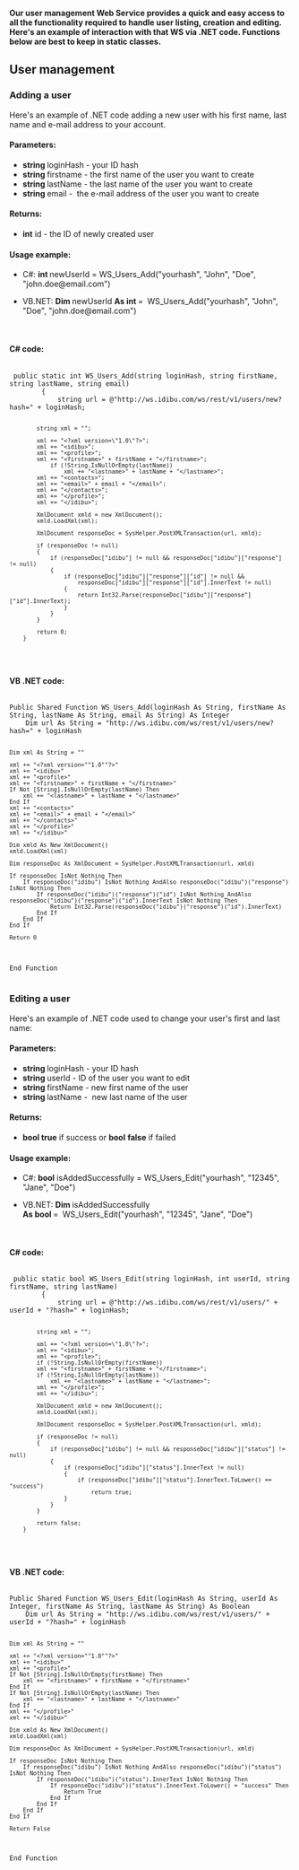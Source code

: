 <p><strong>Our user management Web Service provides a quick and easy access to all the functionality required to handle user listing, creation and editing. Here&#39;s an example of interaction with that WS via .NET code. Functions below are best to keep in static classes.</strong></p>
<h2>
	User management</h2>
<h3>
	Adding a user</h3>
<p>Here&#39;s an example of .NET code adding a new user with his first name, last name and e-mail address to your account.</p>
<h4 class="rteindent1 rtejustify">
	Parameters:</h4>
<ul class="rteindent1">
	<li class="rtejustify">
		<strong>string </strong>​loginHash - your ID hash</li>
	<li class="rtejustify">
		<strong>string&nbsp;</strong>firstname - the first name of the user you want to create</li>
	<li class="rtejustify">
		<strong>string&nbsp;</strong>lastName -&nbsp;the last name of the user you want to create</li>
	<li class="rtejustify">
		<strong>string&nbsp;</strong>​email -&nbsp;&nbsp;the e-mail address&nbsp;of the user you want to create</li>
</ul>
<h4 class="rteindent1 rtejustify">
	Returns:</h4>
<ul class="rteindent1">
	<li class="rtejustify">
		<strong>int</strong>&nbsp;id - the ID of newly created user</li>
</ul>
<h4 class="rteindent1 rtejustify">
	Usage example:</h4>
<ul class="rteindent1">
	<li class="rteleft">
		​C#: <b>int&nbsp;</b>newUserId =&nbsp;WS_Users_Add(&quot;yourhash&quot;, &quot;John&quot;, &quot;Doe&quot;, &quot;john.doe@email.com&quot;)</li>
</ul>
<ul class="rteindent1">
	<li class="rteleft">
		VB.NET:&nbsp;<strong>Dim&nbsp;</strong>newUserId&nbsp;<strong>​As&nbsp;int&nbsp;</strong>=&nbsp;<strong>&nbsp;</strong>WS_Users_Add(&quot;yourhash&quot;, &quot;John&quot;, &quot;Doe&quot;, &quot;john.doe@email.com&quot;)</li>
</ul>
<p class="rteleft">&nbsp;</p>
<h4 class="rteindent1 rtejustify">
	C# code:</h4>
<pre>
<code>
 public static int WS_Users_Add(string loginHash, string firstName, string lastName, string email)
        {
            string url = @"http://ws.idibu.com/ws/rest/v1/users/new?hash=" + loginHash;

            string xml = "";

            xml += "<?xml version=\"1.0\"?>";
            xml += "<idibu>";
            xml += "<profile>";
            xml += "<firstname>" + firstName + "</firstname>";
                if (!String.IsNullOrEmpty(lastName))
                    xml += "<lastname>" + lastName + "</lastname>";
            xml += "<contacts>";
            xml += "<email>" + email + "</email>";
            xml += "</contacts>";
            xml += "</profile>";
            xml += "</idibu>";

            XmlDocument xmld = new XmlDocument();
            xmld.LoadXml(xml);

            XmlDocument responseDoc = SysHelper.PostXMLTransaction(url, xmld);

            if (responseDoc != null)
            {
                if (responseDoc["idibu"] != null && responseDoc["idibu"]["response"] != null)
                {
                    if (responseDoc["idibu"]["response"]["id"] != null &&
                        responseDoc["idibu"]["response"]["id"].InnerText != null)
                    {
                        return Int32.Parse(responseDoc["idibu"]["response"]["id"].InnerText);
                    }
                }
            }

            return 0;
        }
</code>
</pre>
<h4 class="rteindent1 rtejustify">
	VB .NET code:</h4>
<pre>
<code>
Public Shared Function WS_Users_Add(loginHash As String, firstName As String, lastName As String, email As String) As Integer
	Dim url As String = "http://ws.idibu.com/ws/rest/v1/users/new?hash=" + loginHash

	Dim xml As String = ""

	xml += "<?xml version=""1.0""?>"
	xml += "<idibu>"
	xml += "<profile>"
	xml += "<firstname>" + firstName + "</firstname>"
	If Not [String].IsNullOrEmpty(lastName) Then
		xml += "<lastname>" + lastName + "</lastname>"
	End If
	xml += "<contacts>"
	xml += "<email>" + email + "</email>"
	xml += "</contacts>"
	xml += "</profile>"
	xml += "</idibu>"

	Dim xmld As New XmlDocument()
	xmld.LoadXml(xml)

	Dim responseDoc As XmlDocument = SysHelper.PostXMLTransaction(url, xmld)

	If responseDoc IsNot Nothing Then
		If responseDoc("idibu") IsNot Nothing AndAlso responseDoc("idibu")("response") IsNot Nothing Then
			If responseDoc("idibu")("response")("id") IsNot Nothing AndAlso responseDoc("idibu")("response")("id").InnerText IsNot Nothing Then
				Return Int32.Parse(responseDoc("idibu")("response")("id").InnerText)
			End If
		End If
	End If

	Return 0
End Function
</code>
</pre>
<h3>
	Editing a user</h3>
<p>Here&#39;s an example of .NET code used to change your user&#39;s first and last name:</p>
<h4 class="rteindent1 rtejustify">
	Parameters:</h4>
<ul class="rteindent1">
	<li class="rtejustify">
		<strong>string&nbsp;</strong>loginHash - your&nbsp;ID hash</li>
	<li class="rtejustify">
		<strong>string&nbsp;</strong>userId - ID of the user you want to edit</li>
	<li class="rtejustify">
		<strong>string&nbsp;</strong>firstName&nbsp;- new first name of the user</li>
	<li class="rtejustify">
		<strong>string </strong>​lastName -&nbsp;&nbsp;new last name of the user</li>
</ul>
<h4 class="rteindent1 rtejustify">
	Returns:</h4>
<ul class="rteindent1">
	<li class="rtejustify">
		<strong>bool ​tr​ue</strong> if success or <strong>bool</strong> <strong>false</strong> if failed</li>
</ul>
<h4 class="rteindent1 rtejustify">
	Usage example:</h4>
<ul class="rteindent1">
	<li class="rteleft">
		​C#: <strong>bool</strong>&nbsp;isAddedSuccessfully&nbsp;= WS_Users_Edit(&quot;yourhash&quot;, &quot;12345&quot;, &quot;Jane&quot;, &quot;Doe&quot;)</li>
</ul>
<ul class="rteindent1">
	<li class="rteleft">
		VB.NET:&nbsp;<strong>Dim&nbsp;</strong>isAddedSuccessfully&nbsp;<strong>​As&nbsp;bool&nbsp;</strong>=&nbsp;<strong>&nbsp;</strong>WS_Users_Edit(&quot;yourhash&quot;, &quot;12345&quot;, &quot;Jane&quot;, &quot;Doe&quot;)</li>
</ul>
<p class="rteleft">&nbsp;</p>
<h4 class="rteindent1 rtejustify">
	C# code:</h4>
<pre>
<code>
 public static bool WS_Users_Edit(string loginHash, int userId, string firstName, string lastName)
        {
            string url = @"http://ws.idibu.com/ws/rest/v1/users/" + userId + "?hash=" + loginHash;

            string xml = "";

            xml += "<?xml version=\"1.0\"?>";
            xml += "<idibu>";
            xml += "<profile>";
            if (!String.IsNullOrEmpty(firstName))
            xml += "<firstname>" + firstName + "</firstname>";
            if (!String.IsNullOrEmpty(lastName))
                xml += "<lastname>" + lastName + "</lastname>";
            xml += "</profile>";
            xml += "</idibu>";

            XmlDocument xmld = new XmlDocument();
            xmld.LoadXml(xml);

            XmlDocument responseDoc = SysHelper.PostXMLTransaction(url, xmld);

            if (responseDoc != null)
            {
                if (responseDoc["idibu"] != null && responseDoc["idibu"]["status"] != null)
                {
                    if (responseDoc["idibu"]["status"].InnerText != null)
                    {
                        if (responseDoc["idibu"]["status"].InnerText.ToLower() == "success")
                            return true;
                    }
                }
            }

            return false;
        }
</code>
</pre>
<h4 class="rteindent1 rtejustify">
	VB .NET code:</h4>
<pre>
<code>
Public Shared Function WS_Users_Edit(loginHash As String, userId As Integer, firstName As String, lastName As String) As Boolean
	Dim url As String = "http://ws.idibu.com/ws/rest/v1/users/" + userId + "?hash=" + loginHash

	Dim xml As String = ""

	xml += "<?xml version=""1.0""?>"
	xml += "<idibu>"
	xml += "<profile>"
	If Not [String].IsNullOrEmpty(firstName) Then
		xml += "<firstname>" + firstName + "</firstname>"
	End If
	If Not [String].IsNullOrEmpty(lastName) Then
		xml += "<lastname>" + lastName + "</lastname>"
	End If
	xml += "</profile>"
	xml += "</idibu>"

	Dim xmld As New XmlDocument()
	xmld.LoadXml(xml)

	Dim responseDoc As XmlDocument = SysHelper.PostXMLTransaction(url, xmld)

	If responseDoc IsNot Nothing Then
		If responseDoc("idibu") IsNot Nothing AndAlso responseDoc("idibu")("status") IsNot Nothing Then
			If responseDoc("idibu")("status").InnerText IsNot Nothing Then
				If responseDoc("idibu")("status").InnerText.ToLower() = "success" Then
					Return True
				End If
			End If
		End If
	End If

	Return False
End Function
</code></pre>
